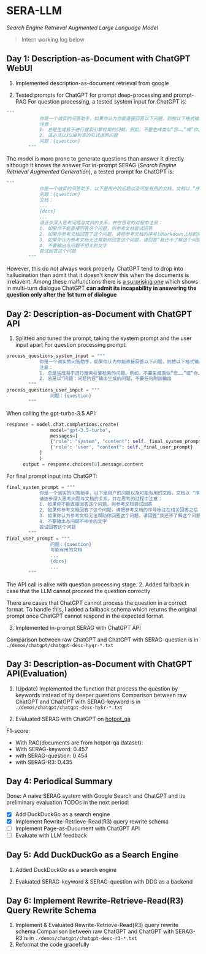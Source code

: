 # SERA-LLM
*Search Engine Retrieval Augmented Large Language Model*

> Intern working log below
## Day 1: Description-as-Document with ChatGPT WebUI

1. Implemented description-as-document retrieval from google

2. Tested prompts for ChatGPT for prompt deep-processing and prompt-RAG
For question processing, a tested system input for ChatGPT is:
```python
"""
            你是一个诚实的问答助手，如果你认为你能直接回答以下问题，则按以下格式输出：“答案: 该问题的答案”，否则，请针对以下问题生成{k}个更加深入的问题并直接输出。
            注意：
            1. 总是生成易于进行搜索引擎检索的问题。例如，不要生成类似“您……”或“你……”的问题，
            2. 请必须以JSON列表的形式返回问题
            问题：{question}
        """
```
The model is more prone to generate questions than answer it directly although it knows the answer
For in-prompt SERAG (*Search Engine Retrieval Augmented Generation*), a tested prompt for ChatGPT is:

```python
"""
            你是一个诚实的问答助手，以下是用户的问题以及可能有用的文档，文档以 “序号：内容” 的格式给出：
            问题：{question}
            文档：
            ...
            {docs}
            ...
            请逐步深入思考问题与文档的关系，并在思考的过程中注意：
            1. 如果你不能直接回答这个问题，则参考文档尝试回答
            2. 如果你参考文档回答了这个问题，请把参考文档的序号以Markdown上标的形式标注在相关回答之后
            3. 如果你认为参考文档无法帮助你回答这个问题，请回答“我还不了解这个问题的答案”
            4. 不要输出与问题不相关的文字
            尝试回答这个问题
        """
```

However, this do not always work properly. ChatGPT tend to drop into hallucination than admit that it doesn't know this when the documents is irrelavent. Among these malfunctions there is [a surprising one](https://chat.openai.com/share/9c26faf9-4ad7-4430-ae03-2ca15833c628) which shows in multi-turn dialogue ChatGPT **can admit its incapability in answering the question only after the 1st turn of dialogue**

## Day 2: Description-as-Document with ChatGPT API

1. Splitted and tuned the prompt, taking the system prompt and the user input apart
For question processing prompt:
```python
process_questions_system_input = """
            你是一个诚实的问答助手，如果你认为你能直接回答以下问题，则按以下格式输出：“答案: 该问题的答案”，否则，请针对以下问题生成{k}个更加深入的问题并以“问题：问题内容”输出。
            注意：
            1. 总是生成易于进行搜索引擎检索的问题。例如，不要生成类似“您……”或“你……”的问题，
            2. 总是以“问题：问题内容”输出生成的问题，不要任何附加输出
        """
process_questions_user_input = """
                问题：{question}
        """
```
When calling the gpt-turbo-3.5 API:
```python
response = model.chat.completions.create(
                model="gpt-3.5-turbo",
                messages=[
                {"role": "system", "content": self._final_system_prompt},
                {'role': 'user', "content": self._final_user_prompt}
            ]
            )
      output = response.choices[0].message.content
```

For final prompt input into ChatGPT:
```python
final_system_prompt = """
            你是一个诚实的问答助手，以下是用户的问题以及可能有用的文档，文档以 “序号：内容” 的格式给出：
            请逐步深入思考问题与文档的关系，并在思考的过程中注意：
            1. 如果你不能直接回答这个问题，则参考文档尝试回答
            2. 如果你参考文档回答了这个问题，请把参考文档的序号标注在相关回答之后
            3. 如果你认为参考文档无法帮助你回答这个问题，请回答“我还不了解这个问题的答案”
            4. 不要输出与问题不相关的文字
            尝试回答这个问题
        """
final_user_prompt = """
                问题：{question}
                可能有用的文档
                ...
                {docs}
                ...
        """
```
The API call is alike with question processing stage.
2. Added fallback in case that the LLM cannot proceed the question correctly

There are cases that ChatGPT cannot process the question in a correct format. To handle this, I added a fallback schema which returns the original prompt once ChatGPT cannot respond in the expected format.

3. Implemented in-prompt SERAG with ChatGPT API

Comparison between raw ChatGPT and ChatGPT with SERAG-question is in `./demos/chatgpt/chatgpt-desc-hyqr-*.txt`

## Day 3: Description-as-Document with ChatGPT API(Evaluation)

1. (Update) Implemented the function that process the question by keywords instead of by deeper questions
Comparison between raw ChatGPT and ChatGPT with SERAG-keyword is in `./demos/chatgpt/chatgpt-desc-hykr-*.txt`

2. Evaluated SERAG with ChatGPT on [hotpot_qa](https://huggingface.co/datasets/hotpot_qa) 

F1-score:
- With RAG(documents are from hotpot-qa dataset): 
- With SERAG-keyword: 0.457
- with SERAG-question: 0.454
- with SERAG-R3: 0.435
## Day 4: Periodical Summary
Done: A naive SERAG system with Google Search and ChatGPT and its preliminary evaluation
TODOs in the next period: 
- [x] Add DuckDuckGo as a search engine
- [x] Implement Rewrite-Retrieve-Read(R3) query rewrite schema
- [ ] Implement Page-as-Ducument with ChatGPT API
- [ ] Evaluate with LLM feedback

## Day 5: Add DuckDuckGo as a Search Engine
1. Added DuckDuckGo as a search engine

2. Evaluated SERAG-keyword & SERAG-question with DDG as a backend

## Day 6: Implement Rewrite-Retrieve-Read(R3) Query Rewrite Schema
1. Implement & Evaluated Rewrite-Retrieve-Read(R3) query rewrite schema
Comparison between raw ChatGPT and ChatGPT with SERAG-R3 is in `./demos/chatgpt/chatgpt-desc-r3-*.txt`
2. Reformat the code gracefully